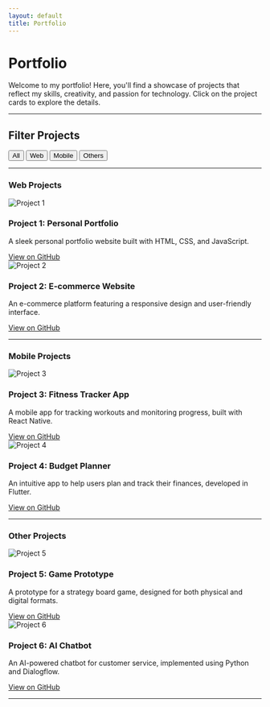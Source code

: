 ```yaml
---
layout: default
title: Portfolio
---
```


# Portfolio

Welcome to my portfolio! Here, you'll find a showcase of projects that reflect my skills, creativity, and passion for technology. Click on the project cards to explore the details.

---

## Filter Projects
<button class="filter-button" onclick="filterProjects('all')">All</button>
<button class="filter-button" onclick="filterProjects('web')">Web</button>
<button class="filter-button" onclick="filterProjects('mobile')">Mobile</button>
<button class="filter-button" onclick="filterProjects('others')">Others</button>

---

<div class="project-gallery">

### Web Projects

<div class="project-card" data-type="web">
  <img src="/assets/images/project1.jpg" alt="Project 1">
  <h3>Project 1: Personal Portfolio</h3>
  <p>A sleek personal portfolio website built with HTML, CSS, and JavaScript.</p>
  <a href="https://github.com/username/project1" target="_blank">View on GitHub</a>
</div>

<div class="project-card" data-type="web">
  <img src="/assets/images/project2.jpg" alt="Project 2">
  <h3>Project 2: E-commerce Website</h3>
  <p>An e-commerce platform featuring a responsive design and user-friendly interface.</p>
  <a href="https://github.com/username/project2" target="_blank">View on GitHub</a>
</div>

---

### Mobile Projects

<div class="project-card" data-type="mobile">
  <img src="/assets/images/project3.jpg" alt="Project 3">
  <h3>Project 3: Fitness Tracker App</h3>
  <p>A mobile app for tracking workouts and monitoring progress, built with React Native.</p>
  <a href="https://github.com/username/project3" target="_blank">View on GitHub</a>
</div>

<div class="project-card" data-type="mobile">
  <img src="/assets/images/project4.jpg" alt="Project 4">
  <h3>Project 4: Budget Planner</h3>
  <p>An intuitive app to help users plan and track their finances, developed in Flutter.</p>
  <a href="https://github.com/username/project4" target="_blank">View on GitHub</a>
</div>

---

### Other Projects

<div class="project-card" data-type="others">
  <img src="/assets/images/project5.jpg" alt="Project 5">
  <h3>Project 5: Game Prototype</h3>
  <p>A prototype for a strategy board game, designed for both physical and digital formats.</p>
  <a href="https://github.com/username/project5" target="_blank">View on GitHub</a>
</div>

<div class="project-card" data-type="others">
  <img src="/assets/images/project6.jpg" alt="Project 6">
  <h3>Project 6: AI Chatbot</h3>
  <p>An AI-powered chatbot for customer service, implemented using Python and Dialogflow.</p>
  <a href="https://github.com/username/project6" target="_blank">View on GitHub</a>
</div>

</div>

---

<script>
function filterProjects(type) {
  const cards = document.querySelectorAll('.project-card');
  cards.forEach(card => {
    card.style.display = (type === 'all' || card.dataset.type === type) ? 'block' : 'none';
  });
}
</script>
